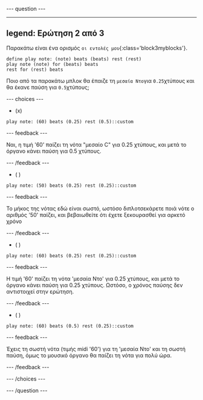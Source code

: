 
--- question ---

---
legend: Ερώτηση 2 από 3
---

Παρακάτω είναι ένα ορισμός `οι εντολές μου`{:class='block3myblocks'}.

```blocks3
define play note: (note) beats (beats) rest (rest)
play note (note) for (beats) beats
rest for (rest) beats
```

Ποιο από τα παρακάτω μπλοκ θα έπαιζε τη `μεσαία Ντο`για `0.25`χτύπους και θα έκανε παύση για `0.5`χτύπους;

--- choices ---

- (x)

```blocks3
play note: (60) beats (0.25) rest (0.5)::custom
```

  --- feedback ---

  Ναι, η τιμή '60' παίζει τη νότα "μεσαίο C" για 0.25 χτύπους, και μετά το όργανο κάνει παύση για 0.5 χτύπους.

  --- /feedback ---

- ( )
```blocks3
play note: (50) beats (0.25) rest (0.25)::custom
```

  --- feedback ---

  Το μήκος της νότας εδώ είναι σωστό, ωστόσο διπλοτσεκάρετε ποιά νότε ο αριθμός '50' παίζει, και βεβαιωθείτε ότι έχετε ξεκουρασθεί για αρκετό χρόνο

  --- /feedback ---

- ( )
```blocks3
play note: (60) beats (0.25) rest (0.25)::custom
```

  --- feedback ---

Η τιμή '60' παίζει τη νότα 'μεσαία Ντο' για 0.25 χτύπους, και μετά το όργανο κάνει παύση για 0.25 χτύπους. Ωστόσο, ο χρόνος παύσης δεν αντιστοιχεί στην ερώτηση.

  --- /feedback ---

- ( )
```blocks3
play note: (60) beats (0.5) rest (0.25)::custom
```

  --- feedback ---

  Έχεις τη σωστή νότα (τιμής midi '60') για τη 'μεσαία Ντο' και τη σωστή παύση, όμως το μουσικό όργανο θα παίζει τη νότα για πολύ ώρα.

  --- /feedback ---

--- /choices ---

--- /question ---
